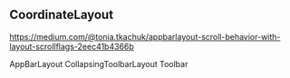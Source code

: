 


## CoordinateLayout


https://medium.com/@tonia.tkachuk/appbarlayout-scroll-behavior-with-layout-scrollflags-2eec41b4366b

AppBarLayout
CollapsingToolbarLayout
Toolbar
<!--stackedit_data:
eyJoaXN0b3J5IjpbLTE0MjE0MzAwMjMsLTMyNTkzMDkwMl19
-->